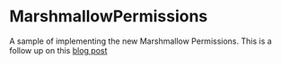 # MarshmallowPermissions
A sample of implementing the new Marshmallow Permissions.
This is a follow up on this [blog post](http://segunfamisa.com/posts/marshmallow-permissions/)
